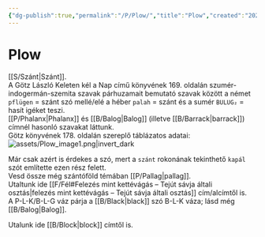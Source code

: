 ```yaml
---
{"dg-publish":true,"permalink":"/P/Plow/","title":"Plow","created":"2025-03-06T02:36","updated":"2025-03-11T23:23"}
---
```



# Plow

[[S/Szánt\|Szánt]].  
A Götz László Keleten kél a Nap című könyvének 169. oldalán szumér-indogermán-szemita szavak párhuzamait bemutató szavak között a német `pflügen` = szánt szó mellé/elé a héber `palah` = szánt és a sumér `BULUG₂` = hasít igéket teszi.  
[[P/Phalanx\|Phalanx]] és [[B/Balog\|Balog]] (illetve [[B/Barrack\|barrack]]) címnél hasonló szavakat láttunk.  
Götz könyvének 178. oldalán szereplő táblázatos adatai:  
![assets/Plow_image1.png|invert_dark](/img/user/P/assets/Plow_image1.png)  

Már csak azért is érdekes a szó, mert a `szánt` rokonának tekinthető `kapál` szót említette ezen rész felett.  
Vesd össze még szántóföld témában [[P/Pallag\|pallag]].  
Utaltunk ide [[F/Fél#Felezés mint kettévágás – Tejút sávja általi osztás\|felezés mint kettévágás – Tejút sávja általi osztás]] cím/alcímtől is.  
A P-L-K/B-L-G váz párja a [[B/Black\|black]] szó B-L-K váza; lásd még [[B/Balog\|Balog]].  

Utalunk ide [[B/Block\|block]] címtől is.  